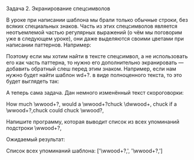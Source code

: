 Задача 2. Экранирование спецсимволов

В уроке при написании шаблона мы брали только обычные строки, без всяких специальных знаков. Часть из этих спецсимволов
является неотъемлемой частью регулярных выражений (о чём мы поговорим уже в следующем уроке), они даже выделяются своими
цветами при написании паттернов. Например:

Поэтому если мы хотим найти в тексте спецсимвол, а не использовать его как часть паттерна, то нужно его дополнительно
экранировать — добавить обратный слеш перед этим знаком. Например, если нам нужно будет найти шаблон wd+?. в виде
полноценного текста, то это будет выглядеть так:

А теперь сама задача. Дан немного изменённый текст скороговорки:

How much \wwood+?, would a \wwood+?chuck \dwwood+, chuck if a \wwood+?,chuck could chuck \wwood?,

Напишите программу, которая выводит список из всех упоминаний подстроки \wwood+?,

Ожидаемый результат:

Список всех упоминаний шаблона: ['\\wwood+?,', '\\wwood+?,']
